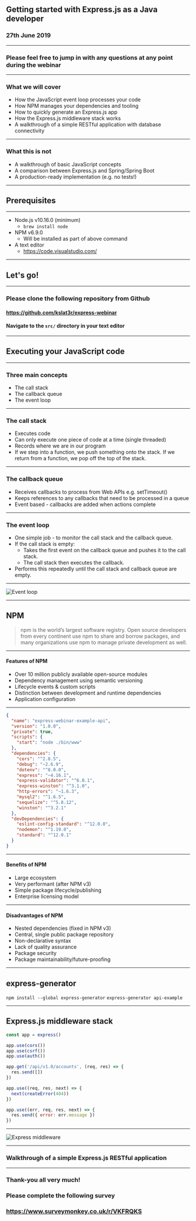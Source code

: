 ## Getting started with Express.js as a Java developer

### 27th June 2019

---

### Please feel free to jump in with any questions at any point during the webinar

---

### What we will cover

* How the JavaScript event loop processes your code
* How NPM manages your dependencies and tooling
* How to quickly generate an Express.js app
* How the Express.js middleware stack works
* A walkthrough of a simple RESTful application with database connectivity

---

### What this is not

* A walkthrough of basic JavaScript concepts
* A comparison between Express.js and Spring/Spring Boot
* A production-ready implementation (e.g. no tests!)

---

## Prerequisites

---

* Node.js v10.16.0 (minimum)
  * `brew install node`
* NPM v6.9.0
  * Will be installed as part of above command
* A text editor
  * https://code.visualstudio.com/

---

## Let's go!

---

### Please clone the following repository from Github

#### https://github.com/kslat3r/express-webinar
#### Navigate to the `src/` directory in your text editor

---

## Executing your JavaScript code

---

### Three main concepts

* The call stack
* The callback queue
* The event loop

---

### The call stack

* Executes code
* Can only execute one piece of code at a time (single threaded)
* Records where we are in our program
* If we step into a function, we push something onto the stack. If we return from a function, we pop off the top of the stack.

---

### The callback queue

* Receives callbacks to process from Web APIs e.g. setTimeout()
* Keeps references to any callbacks that need to be processed in a queue
* Event based - callbacks are added when actions complete

---

### The event loop

* One simple job - to monitor the call stack and the callback queue.
* If the call stack is empty:
  * Takes the first event on the callback queue and pushes it to the call stack.
  * The call stack then executes the callback.
* Performs this repeatedly until the call stack and callback queue are empty.

---

![Event loop](https://github.com/kslat3r/express-webinar/raw/master/deck/assets/image/eventloop.png)

---

## NPM

> npm is the world’s largest software registry. Open source developers from every continent use npm to share and borrow packages, and many organizations use npm to manage private development as well.

---

#### Features of NPM

* Over 10 million publicly available open-source modules
* Dependency management using semantic versioning
* Lifecycle events & custom scripts
* Distinction between development and runtime dependencies
* Application configuration

---

```json
{
  "name": "express-webinar-example-api",
  "version": "1.0.0",
  "private": true,
  "scripts": {
    "start": "node ./bin/www"
  },
  "dependencies": {
    "cors": "^2.8.5",
    "debug": "~2.6.9",
    "dotenv": "^8.0.0",
    "express": "~4.16.1",
    "express-validator": "^6.0.1",
    "express-winston": "^3.1.0",
    "http-errors": "~1.6.3",
    "mysql2": "^1.6.5",
    "sequelize": "^5.8.12",
    "winston": "^3.2.1"
  },
  "devDependencies": {
    "eslint-config-standard": "^12.0.0",
    "nodemon": "^1.19.0",
    "standard": "^12.0.1"
  }
}
```

---

#### Benefits of NPM

* Large ecosystem
* Very performant (after NPM v3)
* Simple package lifecycle/publishing
* Enterprise licensing model

---

#### Disadvantages of NPM

* Nested dependencies (fixed in NPM v3)
* Central, single public package repository
* Non-declarative syntax
* Lack of quality assurance
* Package security
* Package maintainability/future-proofing

---

## express-generator

`npm install --global express-generator`
`express-generator api-example`

---

## Express.js middleware stack

```javascript
const app = express()

app.use(cors())
app.use(csrf())
app.use(auth())

app.get('/api/v1.0/accounts', (req, res) => {
  res.send([])
})

app.use((req, res, next) => {
  next(createError(404))
})

app.use((err, req, res, next) => {
  res.send({ error: err.message })
})
```

---

![Express middleware](https://github.com/kslat3r/express-webinar/raw/master/deck/assets/image/expressmiddleware.png)

---

### Walkthrough of a simple Express.js RESTful application

---

### Thank-you all very much!

### Please complete the following survey

### https://www.surveymonkey.co.uk/r/VKFRQKS